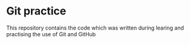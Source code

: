 # Git practice 
This repository contains the code which was written during learing and practising the use of Git and GitHub
